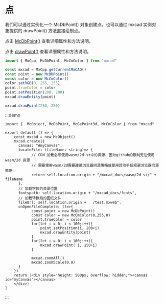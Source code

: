 # 点

我们可以通过实例化一个 McDbPoint() 对象创建点。也可以通过 mxcad 实例对象提供的 drawPoint() 方法直接绘制点。

点击 [McDbPoint()](../../api/classes/2d.McDbPoint.md)  查看详细属性和方法说明。

点击 [drawPoint()](../../api/classes/2d.McObject.md#drawpoint)  查看详细属性和方法说明。

```ts
import { MxCpp, McDbPoint, McCmColor } from "mxcad"

const mxcad = MxCpp.getCurrentMxCAD()
const point = new McDbPoint()
const color = new McCmColor()
color.setRGB(0, 255, 255)
point.trueColor = color
point.setPosition(200, 200)
mxcad.drawEntity(point)

mxcad.drawPoint(250, 250)
```

:::demo
```tsx
import {  McObject, McDbPoint, McGePoint3d, McCmColor } from "mxcad"

export default () => {
    const mxcad = new McObject()
    mxcad.create({
      canvas: "#myCanvas",
      locateFile: (fileName: string)=> {
            // CDN 加载必须使用wasm/2d-st中的资源、因为github的限制无法使用wasm/2d 资源
            // 需要使用wasm/2d需要遵循浏览器同源策略或使用其他手段规避浏览器同源策略
            return self.location.origin + "/mxcad_docs/wasm/2d-st/" + fileName
      },
      // 加载字体的目录位置
      fontspath: self.location.origin + "/mxcad_docs/fonts",
      // 加载转换后的图纸文件
      fileUrl: self.location.origin +   /test.mxweb",
      onOpenFileComplete: ()=>{
            const point = new McDbPoint()
            const color = new McCmColor(0,255,0)
            point.trueColor = color
            for(let i = 0; i < 100;i++){
                point.setPosition(i, 200+i)
                mxcad.drawEntity(point)
            }
            for(let i = 0; i < 100;i++){
                mxcad.drawPoint( i, 150+i)
            }

            mxcad.zoomAll()
            mxcad.zoomScale(0.8)
      }
    })
    return (<div style="height: 500px; overflow: hidden;"><canvas id="myCanvas"></canvas>
    </div>)
}
```
:::